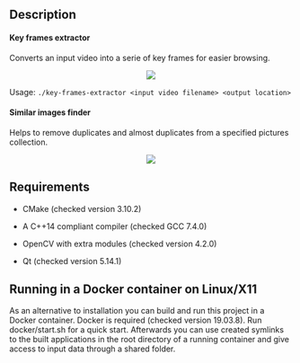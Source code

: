 ## Description

#### Key frames extractor

Converts an input video into a serie of key frames for easier browsing.

<p align="center">
  <img src="https://user-images.githubusercontent.com/37025359/45453867-ba5c1700-b6ea-11e8-9cae-2847bc745f14.jpg">
</p>

Usage: `./key-frames-extractor <input video filename> <output location>`

#### Similar images finder

Helps to remove duplicates and almost duplicates from a specified pictures collection.

<p align="center">
  <img src="https://user-images.githubusercontent.com/37025359/45453877-bcbe7100-b6ea-11e8-8080-b601d207fc94.jpg">
</p>

## Requirements

* CMake (checked version 3.10.2)

* A C++14 compliant compiler (checked GCC 7.4.0)

* OpenCV with extra modules (checked version 4.2.0)

* Qt (checked version 5.14.1)

## Running in a Docker container on Linux/X11

As an alternative to installation you can build and run this project in a Docker container. Docker is required (checked version 19.03.8). Run docker/start.sh for a quick start. Afterwards you can use created symlinks to the built applications in the root directory of a running container and give access to input data through a shared folder.
